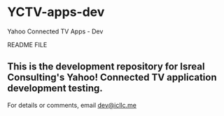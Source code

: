 YCTV-apps-dev
=============

Yahoo Connected TV Apps - Dev

README FILE

This is the development repository for Isreal Consulting's Yahoo! Connected TV application development testing.
----------------------------------------------------------------------------------------------------------------

For details or comments, email dev@icllc.me

